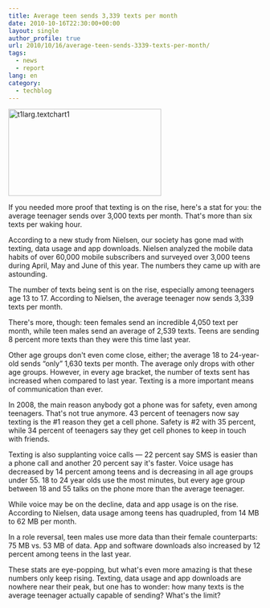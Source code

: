 ```yaml
---
title: Average teen sends 3,339 texts per month
date: 2010-10-16T22:30:00+00:00
layout: single
author_profile: true
url: 2010/10/16/average-teen-sends-3339-texts-per-month/
tags:
  - news
  - report
lang: en
category: 
  - techblog
---
```

[<img title="t1larg.textchart1" border="0" alt="t1larg.textchart1" src="http://lh6.ggpht.com/_vaUVXcmC3OI/TLoggS96wAI/AAAAAAAACrs/0o0o43Wgn2I/t1larg.textchart1_thumb%5B2%5D.jpg?imgmax=800" width="304" height="173" />](http://lh4.ggpht.com/_vaUVXcmC3OI/TLogboib9WI/AAAAAAAACro/E6s5dsZVtzA/s1600-h/t1larg.textchart1%5B4%5D.jpg)

If you needed more proof that texting is on the rise, here's a stat for you: the average teenager sends over 3,000 texts per month. That's more than six texts per waking hour.

According to a new study from Nielsen, our society has gone mad with texting, data usage and app downloads. Nielsen analyzed the mobile data habits of over 60,000 mobile subscribers and surveyed over 3,000 teens during April, May and June of this year. The numbers they came up with are astounding.

The number of texts being sent is on the rise, especially among teenagers age 13 to 17. According to Nielsen, the average teenager now sends 3,339 texts per month.

There's more, though: teen females send an incredible 4,050 text per month, while teen males send an average of 2,539 texts. Teens are sending 8 percent more texts than they were this time last year.

Other age groups don't even come close, either; the average 18 to 24-year-old sends “only” 1,630 texts per month. The average only drops with other age groups. However, in every age bracket, the number of texts sent has increased when compared to last year. Texting is a more important means of communication than ever.

In 2008, the main reason anybody got a phone was for safety, even among teenagers. That's not true anymore. 43 percent of teenagers now say texting is the #1 reason they get a cell phone. Safety is #2 with 35 percent, while 34 percent of teenagers say they get cell phones to keep in touch with friends.

Texting is also supplanting voice calls — 22 percent say SMS is easier than a phone call and another 20 percent say it's faster. Voice usage has decreased by 14 percent among teens and is decreasing in all age groups under 55. 18 to 24 year olds use the most minutes, but every age group between 18 and 55 talks on the phone more than the average teenager.

While voice may be on the decline, data and app usage is on the rise. According to Nielsen, data usage among teens has quadrupled, from 14 MB to 62 MB per month.

In a role reversal, teen males use more data than their female counterparts: 75 MB vs. 53 MB of data. App and software downloads also increased by 12 percent among teens in the last year.

These stats are eye-popping, but what's even more amazing is that these numbers only keep rising. Texting, data usage and app downloads are nowhere near their peak, but one has to wonder: how many texts is the average teenager actually capable of sending? What's the limit?